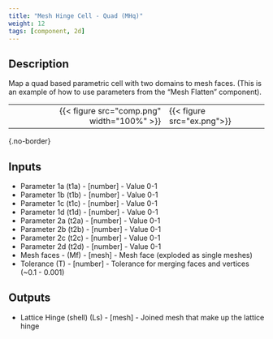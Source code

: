 ```yaml
---
title: "Mesh Hinge Cell - Quad (MHq)"
weight: 12
tags: [component, 2d]
---
```


## Description

Map a quad based parametric cell with two domains to mesh faces. (This is an
example of how to use parameters from the “Mesh Flatten” component).

| | |
| ---: | :--- |
|{{< figure src="comp.png" width="100%" >}} |{{< figure src="ex.png">}} |
{.no-border}

## Inputs

- Parameter 1a (t1a) - [number] - Value 0-1
- Parameter 1b (t1b) - [number] - Value 0-1
- Parameter 1c (t1c) - [number] - Value 0-1
- Parameter 1d (t1d) - [number] - Value 0-1
- Parameter 2a (t2a) - [number] - Value 0-1
- Parameter 2b (t2b) - [number] - Value 0-1
- Parameter 2c (t2c) - [number] - Value 0-1
- Parameter 2d (t2d) - [number] - Value 0-1
- Mesh faces - (Mf) - [mesh] - Mesh face (exploded as single meshes)
- Tolerance (T) - [number] - Tolerance for merging faces and vertices (~0.1 - 0.001)

## Outputs

- Lattice Hinge (shell) (Ls) - [mesh] - Joined mesh that make up the lattice hinge